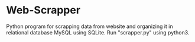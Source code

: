 # Web-Scrapper
Python program for scrapping data from website and organizing it in relational database MySQL using SQLite.
Run "scrapper.py" using python3.
